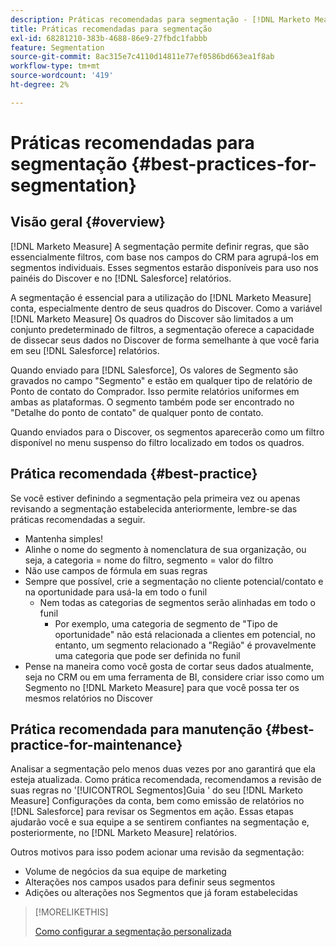 ```yaml
---
description: Práticas recomendadas para segmentação - [!DNL Marketo Measure] - Documentação do produto
title: Práticas recomendadas para segmentação
exl-id: 68281210-383b-4688-86e9-27fbdc1fabbb
feature: Segmentation
source-git-commit: 8ac315e7c4110d14811e77ef0586bd663ea1f8ab
workflow-type: tm+mt
source-wordcount: '419'
ht-degree: 2%

---
```


# Práticas recomendadas para segmentação {#best-practices-for-segmentation}

## Visão geral {#overview}

[!DNL Marketo Measure] A segmentação permite definir regras, que são essencialmente filtros, com base nos campos do CRM para agrupá-los em segmentos individuais. Esses segmentos estarão disponíveis para uso nos painéis do Discover e no [!DNL Salesforce] relatórios.

A segmentação é essencial para a utilização do [!DNL Marketo Measure] conta, especialmente dentro de seus quadros do Discover. Como a variável [!DNL Marketo Measure] Os quadros do Discover são limitados a um conjunto predeterminado de filtros, a segmentação oferece a capacidade de dissecar seus dados no Discover de forma semelhante à que você faria em seu [!DNL Salesforce] relatórios.

Quando enviado para [!DNL Salesforce], Os valores de Segmento são gravados no campo &quot;Segmento&quot; e estão em qualquer tipo de relatório de Ponto de contato do Comprador. Isso permite relatórios uniformes em ambas as plataformas. O segmento também pode ser encontrado no &quot;Detalhe do ponto de contato&quot; de qualquer ponto de contato.

Quando enviados para o Discover, os segmentos aparecerão como um filtro disponível no menu suspenso do filtro localizado em todos os quadros.

## Prática recomendada {#best-practice}

Se você estiver definindo a segmentação pela primeira vez ou apenas revisando a segmentação estabelecida anteriormente, lembre-se das práticas recomendadas a seguir.

* Mantenha simples!
* Alinhe o nome do segmento à nomenclatura de sua organização, ou seja, a categoria = nome do filtro, segmento = valor do filtro
* Não use campos de fórmula em suas regras
* Sempre que possível, crie a segmentação no cliente potencial/contato e na oportunidade para usá-la em todo o funil
   * Nem todas as categorias de segmentos serão alinhadas em todo o funil
      * Por exemplo, uma categoria de segmento de &quot;Tipo de oportunidade&quot; não está relacionada a clientes em potencial, no entanto, um segmento relacionado a &quot;Região&quot; é provavelmente uma categoria que pode ser definida no funil
* Pense na maneira como você gosta de cortar seus dados atualmente, seja no CRM ou em uma ferramenta de BI, considere criar isso como um Segmento no [!DNL Marketo Measure] para que você possa ter os mesmos relatórios no Discover

## Prática recomendada para manutenção {#best-practice-for-maintenance}

Analisar a segmentação pelo menos duas vezes por ano garantirá que ela esteja atualizada. Como prática recomendada, recomendamos a revisão de suas regras no &#39;[!UICONTROL Segmentos]Guia &#39; do seu [!DNL Marketo Measure] Configurações da conta, bem como emissão de relatórios no [!DNL Salesforce] para revisar os Segmentos em ação. Essas etapas ajudarão você e sua equipe a se sentirem confiantes na segmentação e, posteriormente, no [!DNL Marketo Measure] relatórios.

Outros motivos para isso podem acionar uma revisão da segmentação:

* Volume de negócios da sua equipe de marketing
* Alterações nos campos usados para definir seus segmentos
* Adições ou alterações nos Segmentos que já foram estabelecidas

>[!MORELIKETHIS]
>
>[Como configurar a segmentação personalizada](/help/advanced-marketo-measure-features/segmentation/custom-segmentation.md)
